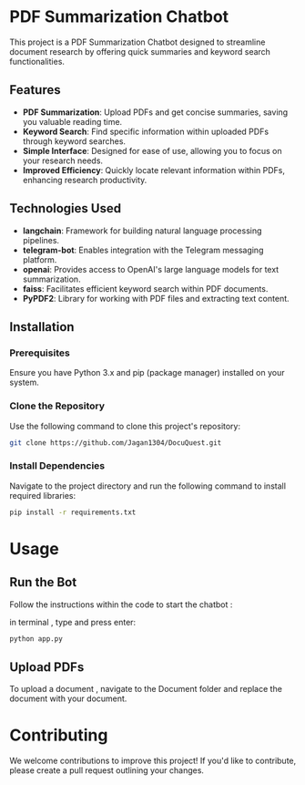 # PDF Summarization Chatbot

This project is a PDF Summarization Chatbot designed to streamline document research by offering quick summaries and keyword search functionalities.

## Features

- **PDF Summarization**: Upload PDFs and get concise summaries, saving you valuable reading time.
- **Keyword Search**: Find specific information within uploaded PDFs through keyword searches.
- **Simple Interface**: Designed for ease of use, allowing you to focus on your research needs.
- **Improved Efficiency**: Quickly locate relevant information within PDFs, enhancing research productivity.

## Technologies Used

- **langchain**: Framework for building natural language processing pipelines.
- **telegram-bot**: Enables integration with the Telegram messaging platform.
- **openai**: Provides access to OpenAI's large language models for text summarization.
- **faiss**: Facilitates efficient keyword search within PDF documents.
- **PyPDF2**: Library for working with PDF files and extracting text content.

## Installation

### Prerequisites

Ensure you have Python 3.x and pip (package manager) installed on your system.

### Clone the Repository

Use the following command to clone this project's repository:

```bash
git clone https://github.com/Jagan1304/DocuQuest.git
```

### Install Dependencies

Navigate to the project directory and run the following command to install required libraries:

```bash
pip install -r requirements.txt
```

# Usage

## Run the Bot

Follow the instructions within the code to start the chatbot : 

in terminal , type and press enter:

```bash
python app.py
```

## Upload PDFs

To upload a document , navigate to the Document folder and replace the document with your document.

# Contributing

We welcome contributions to improve this project! If you'd like to contribute, please create a pull request outlining your changes.


